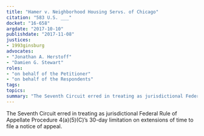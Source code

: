```yaml
---
title: "Hamer v. Neighborhood Housing Servs. of Chicago"
citation: "583 U.S. ___"
docket: "16-658"
argdate: "2017-10-10"
publishdate: "2017-11-08"
justices:
- 1993ginsburg
advocates:
- "Jonathan A. Herstoff"
- "Damien G. Stewart"
roles:
- "on behalf of the Petitioner"
- "on behalf of the Respondents"
tags:
topics:
summary: "The Seventh Circuit erred in treating as jurisdictional Federal Rule of Appellate Procedure 4(a)(5)(C)’s 30-day limitation on extensions of time to file a notice of appeal."
---
```

The Seventh Circuit erred in treating as jurisdictional Federal Rule of Appellate Procedure 4(a)(5)(C)’s 30-day limitation on extensions of time to file a notice of appeal.

